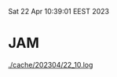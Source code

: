 Sat 22 Apr 10:39:01 EEST 2023
# JAM
<a href='./cache/202304/22_10.log'>./cache/202304/22_10.log</a>
